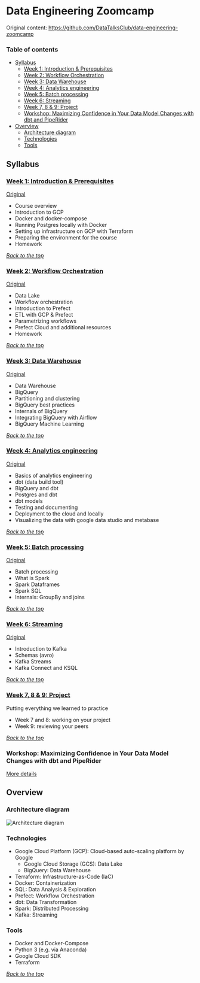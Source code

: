 # Data Engineering Zoomcamp
Original content: https://github.com/DataTalksClub/data-engineering-zoomcamp

### Table of contents

- [Syllabus](#syllabus)
  - [Week 1: Introduction & Prerequisites](#week-1--introduction--prerequisites)
  - [Week 2: Workflow Orchestration](#week-2--workflow-orchestration)
  - [Week 3: Data Warehouse](#week-3--data-warehouse)
  - [Week 4: Analytics engineering](#week-4--analytics-engineering)
  - [Week 5: Batch processing](#week-5--batch-processing)
  - [Week 6: Streaming](#week-6--streaming)
  - [Week 7, 8 & 9: Project](#week-7-8--9--project)
  - [Workshop: Maximizing Confidence in Your Data Model Changes with dbt and PipeRider](#workshop--maximizing-confidence-in-your-data-model-changes-with-dbt-and-piperider)
- [Overview](#overview)
  - [Architecture diagram](#architecture-diagram)
  - [Technologies](#technologies)
  - [Tools](#tools)

## Syllabus

### [Week 1: Introduction & Prerequisites](week_1_basics_n_setup/README.md)
[Original](https://github.com/DataTalksClub/data-engineering-zoomcamp/blob/main/week_1_basics_n_setup)

* Course overview
* Introduction to GCP
* Docker and docker-compose
* Running Postgres locally with Docker
* Setting up infrastructure on GCP with Terraform
* Preparing the environment for the course
* Homework

_[Back to the top](#table-of-contents)_

### [Week 2: Workflow Orchestration](week_2_workflow_orchestration/README.md)
[Original](https://github.com/DataTalksClub/data-engineering-zoomcamp/blob/main/week_2_workflow_orchestration)

* Data Lake
* Workflow orchestration
* Introduction to Prefect
* ETL with GCP & Prefect
* Parametrizing workflows
* Prefect Cloud and additional resources
* Homework

_[Back to the top](#table-of-contents)_

### [Week 3: Data Warehouse](week_3_data_warehouse/README.md)
[Original](https://github.com/DataTalksClub/data-engineering-zoomcamp/blob/main/week_3_data_warehouse)

* Data Warehouse
* BigQuery
* Partitioning and clustering
* BigQuery best practices
* Internals of BigQuery
* Integrating BigQuery with Airflow
* BigQuery Machine Learning

_[Back to the top](#table-of-contents)_

### [Week 4: Analytics engineering](week_4_analytics_engineering/README.md)
[Original](https://github.com/DataTalksClub/data-engineering-zoomcamp/blob/main/week_4_analytics_engineering)

* Basics of analytics engineering
* dbt (data build tool)
* BigQuery and dbt
* Postgres and dbt
* dbt models
* Testing and documenting
* Deployment to the cloud and locally
* Visualizing the data with google data studio and metabase

_[Back to the top](#table-of-contents)_

### [Week 5: Batch processing](week_5_batch_processing/README.md)
[Original](https://github.com/DataTalksClub/data-engineering-zoomcamp/blob/main/week_5_batch_processing)

* Batch processing
* What is Spark
* Spark Dataframes
* Spark SQL
* Internals: GroupBy and joins

_[Back to the top](#table-of-contents)_

### [Week 6: Streaming](week_6_stream_processing)
[Original](https://github.com/DataTalksClub/data-engineering-zoomcamp/blob/main/week_6_stream_processing)

* Introduction to Kafka
* Schemas (avro)
* Kafka Streams
* Kafka Connect and KSQL

_[Back to the top](#table-of-contents)_

### [Week 7, 8 & 9: Project](week_7_project)

Putting everything we learned to practice

* Week 7 and 8: working on your project
* Week 9: reviewing your peers

_[Back to the top](#table-of-contents)_

### Workshop: Maximizing Confidence in Your Data Model Changes with dbt and PipeRider

[More details](cohorts/2023/workshops/piperider.md)


## Overview

### Architecture diagram

![Architecture diagram](images/arch.png)

### Technologies

* Google Cloud Platform (GCP): Cloud-based auto-scaling platform by Google
  * Google Cloud Storage (GCS): Data Lake
  * BigQuery: Data Warehouse
* Terraform: Infrastructure-as-Code (IaC)
* Docker: Containerization
* SQL: Data Analysis & Exploration
* Prefect: Workflow Orchestration
* dbt: Data Transformation
* Spark: Distributed Processing
* Kafka: Streaming

### Tools

* Docker and Docker-Compose
* Python 3 (e.g. via Anaconda)
* Google Cloud SDK
* Terraform

_[Back to the top](#table-of-contents)_

